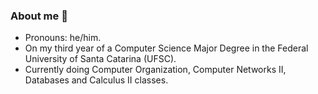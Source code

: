 ### About me 👋
- Pronouns: he/him.
- On my third year of a Computer Science Major Degree in the Federal University of Santa Catarina (UFSC).
- Currently doing Computer Organization, Computer Networks II, Databases and Calculus II classes.



<!--
**ezequielpilcsuk/ezequielpilcsuk** is a ✨ _special_ ✨ repository because its `README.md` (this file) appears on your GitHub profile.

Here are some ideas to get you started:

- 🔭 I’m currently working on ...
- 🌱 I’m currently learning ...
- 👯 I’m looking to collaborate on ...
- 🤔 I’m looking for help with ...
- 💬 Ask me about ...
- 📫 How to reach me: ...
- 😄 Pronouns: ...
- ⚡ Fun fact: ...
-->

